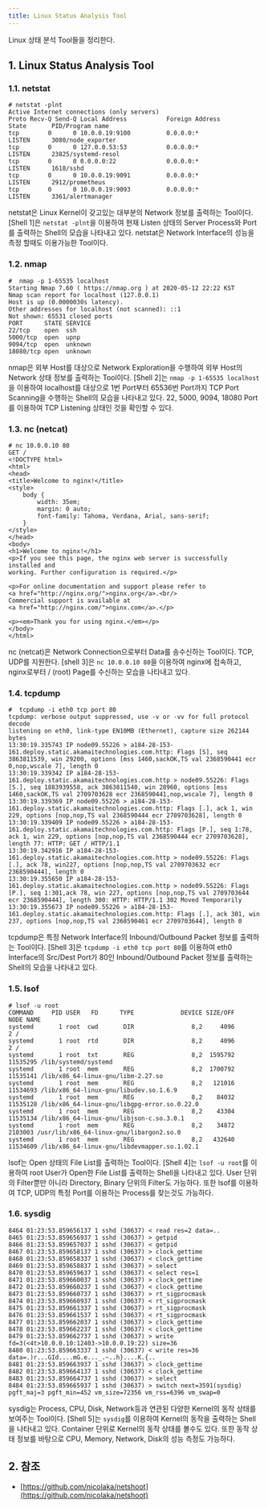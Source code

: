 ```yaml
---
title: Linux Status Analysis Tool
---
```


Linux 상태 분석 Tool들을 정리한다.

## 1. Linux Status Analysis Tool

### 1.1. netstat

```shell {caption="[Shell 1] uptime"}
# netstat -plnt
Active Internet connections (only servers)
Proto Recv-Q Send-Q Local Address           Foreign Address         State       PID/Program name
tcp        0      0 10.0.0.19:9100          0.0.0.0:*               LISTEN      3080/node_exporter
tcp        0      0 127.0.0.53:53           0.0.0.0:*               LISTEN      23825/systemd-resol
tcp        0      0 0.0.0.0:22              0.0.0.0:*               LISTEN      1618/sshd
tcp        0      0 10.0.0.19:9091          0.0.0.0:*               LISTEN      2912/prometheus
tcp        0      0 10.0.0.19:9093          0.0.0.0:*               LISTEN      3361/alertmanager
```

netstat은 Linux Kernel이 갖고있는 대부분의 Network 정보를 출력하는 Tool이다. [Shell 1]은 `netstat -plnt`을 이용하여 현재 Listen 상태의 Server Process와 Port를 출력하는 Shell의 모습을 나타내고 있다. netstat은 Network Interface의 성능을 측정 할때도 이용가능한 Tool이다.

### 1.2. nmap

```shell {caption="[Shell 2] nmap"}
#  nmap -p 1-65535 localhost
Starting Nmap 7.60 ( https://nmap.org ) at 2020-05-12 22:22 KST
Nmap scan report for localhost (127.0.0.1)
Host is up (0.0000030s latency).
Other addresses for localhost (not scanned): ::1
Not shown: 65531 closed ports
PORT      STATE SERVICE
22/tcp    open  ssh
5000/tcp  open  upnp
9094/tcp  open  unknown
18080/tcp open  unknown
```

nmap은 외부 Host를 대상으로 Network Exploration을 수행하여 외부 Host의 Network 상태 정보를 출력하는 Tool이다. [Shell 2]는 `nmap -p 1-65535 localhost`을 이용하여 localhost를 대상으로 1번 Port부터 65536번 Port까지 TCP Port Scanning을 수행하는 Shell의 모습을 나타내고 있다. 22, 5000, 9094, 18080 Port를 이용하여 TCP Listening 상태인 것을 확인할 수 있다.

### 1.3. nc (netcat)

```shell {caption="[Shell 3] netcat"}
# nc 10.0.0.10 80
GET /
<!DOCTYPE html>
<html>
<head>
<title>Welcome to nginx!</title>
<style>
    body {
        width: 35em;
        margin: 0 auto;
        font-family: Tahoma, Verdana, Arial, sans-serif;
    }
</style>
</head>
<body>
<h1>Welcome to nginx!</h1>
<p>If you see this page, the nginx web server is successfully installed and
working. Further configuration is required.</p>

<p>For online documentation and support please refer to
<a href="http://nginx.org/">nginx.org</a>.<br/>
Commercial support is available at
<a href="http://nginx.com/">nginx.com</a>.</p>

<p><em>Thank you for using nginx.</em></p>
</body>
</html>
```

nc (netcat)은 Network Connection으로부터 Data를 송수신하는 Tool이다. TCP, UDP를 지원한다. [shell 3]은 `nc 10.0.0.10 80`을 이용하여 nginx에 접속하고, nginx로부터 / (root) Page를 수신하는 모습을 나타내고 있다.

### 1.4. tcpdump

```shell {caption="[Shell 4] tcpdump"}
#  tcpdump -i eth0 tcp port 80
tcpdump: verbose output suppressed, use -v or -vv for full protocol decode
listening on eth0, link-type EN10MB (Ethernet), capture size 262144 bytes
13:30:19.335743 IP node09.55226 > a184-28-153-161.deploy.static.akamaitechnologies.com.http: Flags [S], seq 3863811539, win 29200, options [mss 1460,sackOK,TS val 2368590441 ecr 0,nop,wscale 7], length 0
13:30:19.339342 IP a184-28-153-161.deploy.static.akamaitechnologies.com.http > node09.55226: Flags [S.], seq 1883939558, ack 3863811540, win 28960, options [mss 1460,sackOK,TS val 2709703628 ecr 2368590441,nop,wscale 7], length 0
13:30:19.339369 IP node09.55226 > a184-28-153-161.deploy.static.akamaitechnologies.com.http: Flags [.], ack 1, win 229, options [nop,nop,TS val 2368590444 ecr 2709703628], length 0
13:30:19.339409 IP node09.55226 > a184-28-153-161.deploy.static.akamaitechnologies.com.http: Flags [P.], seq 1:78, ack 1, win 229, options [nop,nop,TS val 2368590444 ecr 2709703628], length 77: HTTP: GET / HTTP/1.1
13:30:19.342916 IP a184-28-153-161.deploy.static.akamaitechnologies.com.http > node09.55226: Flags [.], ack 78, win227, options [nop,nop,TS val 2709703632 ecr 2368590444], length 0
13:30:19.355650 IP a184-28-153-161.deploy.static.akamaitechnologies.com.http > node09.55226: Flags [P.], seq 1:301,ack 78, win 227, options [nop,nop,TS val 2709703644 ecr 2368590444], length 300: HTTP: HTTP/1.1 302 Moved Temporarily
13:30:19.355673 IP node09.55226 > a184-28-153-161.deploy.static.akamaitechnologies.com.http: Flags [.], ack 301, win 237, options [nop,nop,TS val 2368590461 ecr 2709703644], length 0
```

tcpdump은 특정 Network Interface의 Inbound/Outbound Packet 정보를 출력하는 Tool이다. [Shell 3]은 `tcpdump -i eth0 tcp port 80`를 이용하여 eth0 Interface의 Src/Dest Port가 80인 Inbound/Outbound Packet 정보를 출력하는 Shell의 모습을 나타내고 있다.

### 1.5. lsof

```shell {caption="[Shell 5] lsof"}
# lsof -u root
COMMAND     PID USER   FD      TYPE             DEVICE SIZE/OFF       NODE NAME
systemd       1 root  cwd       DIR                8,2     4096          2 /
systemd       1 root  rtd       DIR                8,2     4096          2 /
systemd       1 root  txt       REG                8,2  1595792   11535295 /lib/systemd/systemd
systemd       1 root  mem       REG                8,2  1700792   11535141 /lib/x86_64-linux-gnu/libm-2.27.so
systemd       1 root  mem       REG                8,2   121016   11534693 /lib/x86_64-linux-gnu/libudev.so.1.6.9
systemd       1 root  mem       REG                8,2    84032   11535128 /lib/x86_64-linux-gnu/libgpg-error.so.0.22.0
systemd       1 root  mem       REG                8,2    43304   11535134 /lib/x86_64-linux-gnu/libjson-c.so.3.0.1
systemd       1 root  mem       REG                8,2    34872    2103003 /usr/lib/x86_64-linux-gnu/libargon2.so.0
systemd       1 root  mem       REG                8,2   432640   11534609 /lib/x86_64-linux-gnu/libdevmapper.so.1.02.1
```

lsof는 Open 상태의 File List를 출력하는 Tool이다. [Shell 4]는 `lsof -u root`를 이용하여 root User가 Open한 File List를 출력하는 Shell을 나타내고 있다. User 단위의 Filter뿐만 아니라 Directory, Binary 단위의 Filter도 가능하다. 또한 lsof를 이용하여 TCP, UDP의 특정 Port를 이용하는 Process를 찾는것도 가능하다.

### 1.6. sysdig

```shell {caption="[Shell 6] sysdig"}
8464 01:23:53.859656137 1 sshd (30637) < read res=2 data=..
8465 01:23:53.859656937 1 sshd (30637) > getpid
8466 01:23:53.859657037 1 sshd (30637) < getpid
8467 01:23:53.859658137 1 sshd (30637) > clock_gettime
8468 01:23:53.859658337 1 sshd (30637) < clock_gettime
8469 01:23:53.859658837 1 sshd (30637) > select
8470 01:23:53.859659637 1 sshd (30637) < select res=1
8471 01:23:53.859660037 1 sshd (30637) > clock_gettime
8472 01:23:53.859660237 1 sshd (30637) < clock_gettime
8473 01:23:53.859660737 1 sshd (30637) > rt_sigprocmask
8474 01:23:53.859660937 1 sshd (30637) < rt_sigprocmask
8475 01:23:53.859661337 1 sshd (30637) > rt_sigprocmask
8476 01:23:53.859661537 1 sshd (30637) < rt_sigprocmask
8477 01:23:53.859662037 1 sshd (30637) > clock_gettime
8478 01:23:53.859662237 1 sshd (30637) < clock_gettime
8479 01:23:53.859662737 1 sshd (30637) > write fd=3(<4t>10.0.0.10:12403->10.0.0.19:22) size=36
8480 01:23:53.859663337 1 sshd (30637) < write res=36 data=.)r...GId....mG.e..._.~..h}....K.{..
8481 01:23:53.859663937 1 sshd (30637) > clock_gettime
8482 01:23:53.859664137 1 sshd (30637) < clock_gettime
8483 01:23:53.859664737 1 sshd (30637) > select
8484 01:23:53.859665937 1 sshd (30637) > switch next=3591(sysdig) pgft_maj=3 pgft_min=452 vm_size=72356 vm_rss=6396 vm_swap=0
```

sysdig는 Process, CPU, Disk, Network등과 연관된 다양한 Kernel의 동작 상태를 보여주는 Tool이다. [Shell 5]는 `sysdig`를 이용하여 Kernel의 동작을 출력하는 Shell을 나타내고 있다. Container 단위로 Kernel의 동작 상태를 볼수도 있다. 또한 동작 상태 정보를 바탕으로 CPU, Memory, Network, Disk의 성능 측정도 가능하다.

## 2. 참조

* [https://github.com/nicolaka/netshoot](https://github.com/nicolaka/netshoot)

